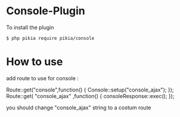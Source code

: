 # Console-Plugin

To install the plugin

    $ php pikia require pikia/console

# How to use

add route to use for console : 

Route::get("console",function() { Console::setup("console_ajax"); });
Route::get( "console_ajax" ,function() { consoleResponse::exec(); });

you should change "console_ajax" string to a costum route 


